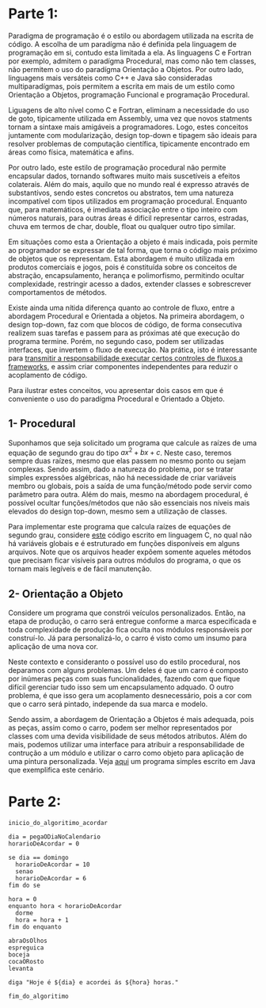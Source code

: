 # Parte 1:

Paradigma de programação é o estilo ou abordagem utilizada na escrita de código. A escolha de um paradígma não é definida pela linguagem de programação em si, contudo esta limitada a ela. As linguagens C e Fortran por exemplo, admitem o paradígma Procedural, mas como não tem classes, não permitem o uso do paradígma Orientação a Objetos. Por outro lado, linguagens mais versáteis como C++ e Java são consideradas multiparadígmas, pois permitem a escrita em mais de um estilo como Orientação a Objetos, programação Funcional e programação Procedural.

Liguagens de alto nível como C e Fortran, eliminam a necessidade do uso de goto, tipicamente utilizada em Assembly, uma vez que novos statments tornam a sintaxe mais amigáveis a programadores. Logo, estes conceitos juntamente com modularização, design top-down e tipagem são ideais para resolver problemas de computação científica, tipicamente encontrado em áreas como física, matemática e afins. 

Por outro lado, este estilo de programação procedural não permite encapsular dados, tornando softwares muito mais suscetíveis a efeitos colaterais. Além do mais, aquilo que no mundo real é expresso através de substantívos, sendo estes concretos ou abstratos, tem uma natureza incompatível com tipos utilizados em programação procedural. Enquanto que, para matemáticos, é imediata associação entre o tipo inteiro com números naturais, para outras áreas é difícil representar carros, estradas, chuva em termos de char, double, float ou qualquer outro tipo similar. 

Em situações como esta a Orientação a objeto é mais indicada, pois permite ao programador se expressar de tal forma, que torna o código mais próximo de objetos que os representam. Esta abordagem é muito utilizada em produtos comerciais e jogos, pois é constituída sobre os conceitos de abstração, encapsulamento, herança e polimorfismo, permitindo ocultar complexidade, restringir acesso a dados, extender classes e sobrescrever comportamentos de métodos.

Existe ainda uma nítida diferença quanto ao controle de fluxo, entre a abordagem Procedural e Orientada a objetos. Na primeira abordagem, o design top-down, faz com que blocos de código, de forma consecutiva realizem suas tarefas e passem para as próximas até que execução do programa termine. Porém, no segundo caso, podem ser utilizadas interfaces, que invertem o fluxo de execução. Na prática, isto é interessante para [transmitir a responsabilidade executar certos controles de fluxos a frameworks](https://en.wikipedia.org/wiki/Dependency_injection), e assim criar componentes independentes para reduzir o acoplamento de código.

Para ilustrar estes conceitos, vou apresentar dois casos em que é conveniente o uso do paradígma Procedural e Orientado a Objeto. 

## 1- Procedural
Suponhamos que seja solicitado um programa que calcule as raízes de uma equação de segundo grau do tipo $ax^2 + bx + c$. Neste caso, teremos sempre duas raízes, mesmo que elas passem no mesmo ponto ou sejam complexas. Sendo assim, dado a natureza do problema, por se tratar simples expressões algébricas, não há necessidade de criar variáveis membro ou globais, pois a saída de uma função/método pode servir como parâmetro para outra. Além do mais, mesmo na abordagem procedural, é possível ocultar funções/métodos que não são essenciais nos níveis mais elevados do design top-down, mesmo sem a utilização de classes. 

Para implementar este programa que calcula raízes de equações de segundo grau, considere [este](https://github.com/EBAC-aluno/modulo6/tree/main/C) código escrito em linguagem C, no qual não há variáveis globais e é estruturado em funções disponíveis em alguns arquivos. Note que os arquivos header expõem somente aqueles métodos que precisam ficar visíveis para outros módulos do programa, o que os tornam mais legíveis e de fácil manutenção.

## 2- Orientação a Objeto

Considere um programa que constrói veículos personalizados. Então, na etapa de produção, o carro será entregue conforme a marca especificada e toda complexidade de produção fica oculta nos módulos responsáveis por construí-lo. Já para personalizá-lo, o carro é visto como um insumo para aplicação de uma nova cor.

Neste contexto e consideranto o possível uso do estilo procedural, nos deparamos com alguns problemas. Um deles é que um carro é composto por inúmeras peças com suas funcionalidades, fazendo com que fique difícil gerenciar tudo isso sem um encapsulamento adquado. O outro problema, é que isso gera um acoplamento desnecessário, pois a cor com que o carro será pintado, independe da sua marca e modelo. 

Sendo assim, a abordagem de Orientação a Objetos é mais adequada, pois as peças, assim como o carro, podem ser melhor representados por classes com uma devida visibilidade de seus métodos atributos. Além do mais, podemos utilizar uma interface para atribuir a responsabilidade de contrução a um módulo e utilizar o carro como objeto para aplicação de uma pintura personalizada. Veja [aqui](https://github.com/EBAC-aluno/modulo6/tree/main/Java) um programa simples escrito em Java que exemplifica este cenário.

# Parte 2:
```
inicio_do_algoritimo_acordar

dia = pegaODiaNoCalendario
horarioDeAcordar = 0

se dia == domingo 
  horarioDeAcordar = 10
  senao
  horarioDeAcordar = 6
fim do se

hora = 0
enquanto hora < horarioDeAcordar
  dorme
  hora = hora + 1
fim do enquanto

abraOsOlhos
espreguica 
boceja
cocaORosto
levanta

diga "Hoje é ${dia} e acordei ás ${hora} horas."

fim_do_algoritimo
